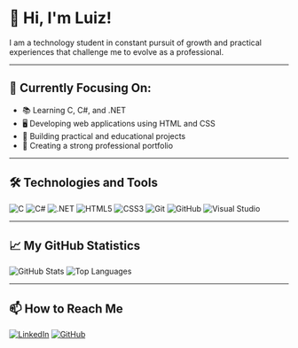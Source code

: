# 👋 Hi, I'm Luiz!

I am a technology student in constant pursuit of growth and practical experiences that challenge me to evolve as a professional.  

---

## 🚀 Currently Focusing On:

- 📚 Learning C, C#, and .NET
- 🖥️ Developing web applications using HTML and CSS
- 🔧 Building practical and educational projects
- 🚀 Creating a strong professional portfolio

---

## 🛠️ Technologies and Tools

![C](https://img.shields.io/badge/C-00599C?style=for-the-badge&logo=c&logoColor=white)
![C#](https://img.shields.io/badge/C%23-239120?style=for-the-badge&logo=c-sharp&logoColor=white)
![.NET](https://img.shields.io/badge/.NET-512BD4?style=for-the-badge&logo=dotnet&logoColor=white)
![HTML5](https://img.shields.io/badge/HTML5-E34F26?style=for-the-badge&logo=html5&logoColor=white)
![CSS3](https://img.shields.io/badge/CSS3-1572B6?style=for-the-badge&logo=css3&logoColor=white)
![Git](https://img.shields.io/badge/Git-F05032?style=for-the-badge&logo=git&logoColor=white)
![GitHub](https://img.shields.io/badge/GitHub-181717?style=for-the-badge&logo=github&logoColor=white)
![Visual Studio](https://img.shields.io/badge/Visual%20Studio-5C2D91?style=for-the-badge&logo=visual-studio&logoColor=white)

---

## 📈 My GitHub Statistics

![GitHub Stats](https://github-readme-stats.vercel.app/api?username=Luizglc06&show_icons=true&theme=radical)
![Top Languages](https://github-readme-stats.vercel.app/api/top-langs/?username=Luizglc06&layout=compact&theme=radical)

---

## 📫 How to Reach Me

[![LinkedIn](https://img.shields.io/badge/LinkedIn-blue?style=for-the-badge&logo=linkedin)](https://www.linkedin.com/in/luiz-guilherme-lourenco-campos/)
[![GitHub](https://img.shields.io/badge/GitHub-181717?style=for-the-badge&logo=github)](https://github.com/Luizglc06)
